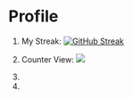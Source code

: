 # Profile
1. My Streak:
[![GitHub Streak](https://github-readme-streak-stats.herokuapp.com/?user=LeMinh22621)](https://git.io/streak-stats)

2. Counter View:
![](https://komarev.com/ghpvc/?username=LeMinh22621)
3. 
4. 
